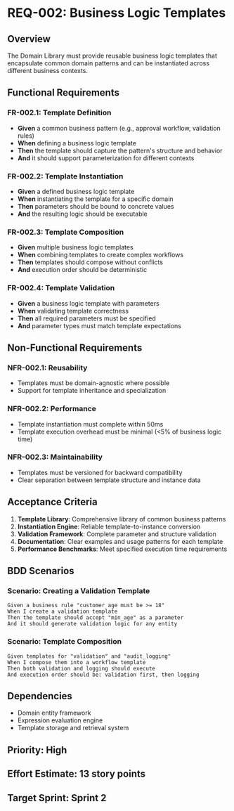 # REQ-002: Business Logic Templates

## Overview
The Domain Library must provide reusable business logic templates that encapsulate common domain patterns and can be instantiated across different business contexts.

## Functional Requirements

### FR-002.1: Template Definition
- **Given** a common business pattern (e.g., approval workflow, validation rules)
- **When** defining a business logic template
- **Then** the template should capture the pattern's structure and behavior
- **And** it should support parameterization for different contexts

### FR-002.2: Template Instantiation
- **Given** a defined business logic template
- **When** instantiating the template for a specific domain
- **Then** parameters should be bound to concrete values
- **And** the resulting logic should be executable

### FR-002.3: Template Composition
- **Given** multiple business logic templates
- **When** combining templates to create complex workflows
- **Then** templates should compose without conflicts
- **And** execution order should be deterministic

### FR-002.4: Template Validation
- **Given** a business logic template with parameters
- **When** validating template correctness
- **Then** all required parameters must be specified
- **And** parameter types must match template expectations

## Non-Functional Requirements

### NFR-002.1: Reusability
- Templates must be domain-agnostic where possible
- Support for template inheritance and specialization

### NFR-002.2: Performance
- Template instantiation must complete within 50ms
- Template execution overhead must be minimal (<5% of business logic time)

### NFR-002.3: Maintainability
- Templates must be versioned for backward compatibility
- Clear separation between template structure and instance data

## Acceptance Criteria

1. **Template Library**: Comprehensive library of common business patterns
2. **Instantiation Engine**: Reliable template-to-instance conversion
3. **Validation Framework**: Complete parameter and structure validation
4. **Documentation**: Clear examples and usage patterns for each template
5. **Performance Benchmarks**: Meet specified execution time requirements

## BDD Scenarios

### Scenario: Creating a Validation Template
```gherkin
Given a business rule "customer age must be >= 18"
When I create a validation template
Then the template should accept "min_age" as a parameter
And it should generate validation logic for any entity
```

### Scenario: Template Composition
```gherkin
Given templates for "validation" and "audit_logging"
When I compose them into a workflow template
Then both validation and logging should execute
And execution order should be: validation first, then logging
```

## Dependencies
- Domain entity framework
- Expression evaluation engine
- Template storage and retrieval system

## Priority: High
## Effort Estimate: 13 story points
## Target Sprint: Sprint 2